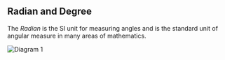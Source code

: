 ## Radian and Degree 
The *Radian* is the SI unit for measuring angles and is the standard unit of angular measure in many areas of mathematics. 

![Diagram 1]()